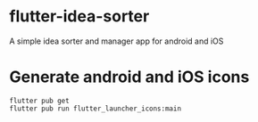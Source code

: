 # flutter-idea-sorter

A simple idea sorter and manager app for android and iOS

# Generate android and iOS icons
```shell
flutter pub get
flutter pub run flutter_launcher_icons:main
```